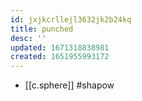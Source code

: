 ```yaml
---
id: jxjkcrllejl3632jk2b24kq
title: punched
desc: ''
updated: 1671318838981
created: 1651955993172
---
```



- [[c.sphere]] #shapow
